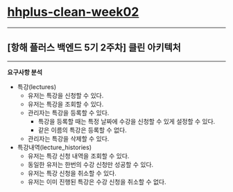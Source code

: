 # [**hhplus-clean-week02**](https://github.com/smileboy0014/hhplus-clean-week02)

---

## **[항해 플러스 백엔드 5기 2주차] 클린 아키텍처**

---

**요구사항 분석**

- 특강(lectures)
    - 유저는 특강을 신청할 수 있다.
    - 유저는 특강을 조회할 수 있다.
    - 관리자는 특강을 등록할 수 있다.
        - 특강을 등록할 때는 특정 날짜에 수강을 신청할 수 있게 설정할 수 있다.
        - 같은 이름의 특강은 등록할 수 없다.
    - 관리자는 특강을 삭제할 수 있다.
- 특강내역(lecture_histories)
    - 유저는 특강 신청 내역을 조회할 수 있다.
    - 동일한 유저는 한번의 수강 신청만 성공할 수 있다.
    - 유저는 특강 신청을 취소할 수 있다.
    - 유저는 이미 진행된 특강은 수강 신청을 취소할 수 없다.